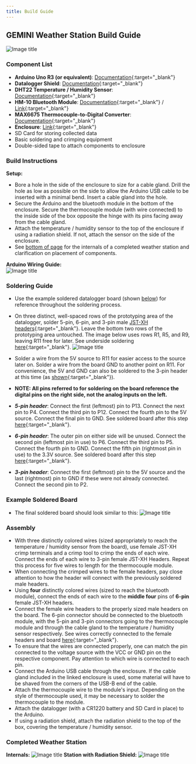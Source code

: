 ```yaml
---
title: Build Guide
---
```


## **GEMINI Weather Station Build Guide**

![Image title](imgs/weatherStation.png)
### Component List
- **Arduino Uno R3 (or equivalent)**: [Documentation](https://docs.arduino.cc/hardware/uno-rev3/){:target="_blank"}
- **Datalogger Shield**: [Documentation](https://learn.adafruit.com/adafruit-data-logger-shield/overview){:target="_blank"}
- **DHT22 Temperature / Humidity Sensor**: [Documentation](https://www.sparkfun.com/datasheets/Sensors/Temperature/DHT22.pdf){:target="_blank"}
- **HM-10 Bluetooth Module**: [Documentation](https://people.ece.cornell.edu/land/courses/ece4760/PIC32/uart/HM10/DSD%20TECH%20HM-10%20datasheet.pdf){:target="_blank"} / [Link](https://www.deshide.com/product-details.html?pid=344835&_t=1665209850){:target="_blank"}
- **MAX6675 Thermocouple-to-Digital Converter**: [Documentation](https://www.analog.com/media/en/technical-documentation/data-sheets/max6675.pdf){:target="_blank"}
- **Enclosure**: [Link](https://www.amazon.com/Laisomeke-Waterproof-Junction-Enclosure-Electrical/dp/B0BR5DY1VG?th=1){:target="_blank"}
- SD Card for storing collected data
- Basic soldering and crimping equipment
- Double-sided tape to attach components to enclosure

### Build Instructions

**Setup:**

- Bore a hole in the side of the enclosure to size for a cable gland. Drill the hole as low as possible on the side to allow the Arduino USB cable to be inserted with a minimal bend. Insert a cable gland into the hole. 
- Secure the Arduino and the bluetooth module in the bottom of the enclosure. Secure the thermocouple module (with wire connected) to the inside side of the box opposite the hinge with its pins facing away from the cable gland.  
- Attach the temperature / humidity sensor to the top of the enclosure if using a radiation shield. If not, attach the sensor on the side of the enclosure.  
- See [bottom of page](#completed-weather-station) for the internals of a completed weather station and clarification on placement of components.

**Arduino Wiring Guide:**   
![Image title](imgs/weatherStationDiagram.png)

### Soldering Guide
- Use the example soldered datalogger board (shown [below](#example-soldered-board)) for reference throughout the soldering process.
- On three distinct, well-spaced rows of the prototyping area of the datalogger, solder 5-pin, 6-pin, and 3-pin male [JST-XH headers](https://www.amazon.com/GeeBat-460pcs-Connector-Housing-Adapter/dp/B01MCZE2HM){:target="_blank"}. Leave the bottom two rows of the prototyping area untouched. The image below uses rows R1, R5, and R9, leaving R11 free for later. See underside soldering [here](imgs/wsSolderGuide1.jpg){:target="_blank"}.
![Image title](imgs/dataloggerTop.jpg)
- Solder a wire from the 5V source to R11 for easier access to the source later on. Solder a wire from the board GND to another point on R11. For convenience, the 5V and GND can also be soldered to the 3-pin header at this time (as [shown](imgs/wsSolderGuide2.jpeg){:target="_blank"}).
- **NOTE: All pins referred to for soldering on the board reference the digital pins on the right side, not the analog inputs on the left.**  

- ***5-pin header***: Connect the first (leftmost) pin to P13. Connect the next pin to P4. Connect the third pin to P12. Connect the fourth pin to the 5V source. Connect the final pin to GND. See soldered board after this step [here](imgs/wsSolderGuide3.jpeg){:target="_blank"}.
- ***6-pin header***: The outer pin on either side will be unused. Connect the second pin (leftmost pin in use) to P6. Connect the third pin to P5. Connect the fourth pin to GND. Connect the fifth pin (rightmost pin in use) to the 3.3V source. See soldered board after this step [here](imgs/wsSolderGuide4.jpeg){:target="_blank"}.
- ***3-pin header***: Connect the first (leftmost) pin to the 5V source and the last (rightmost) pin to GND if these were not already connected. Connect the second pin to P2.  
### Example Soldered Board
- The final soldered board should look similar to this:
![Image title](imgs/dataloggerBottom.jpg)

### Assembly
- With three distinctly colored wires (sized appropriately to reach the temperature / humidity sensor from the board), use female JST-XH crimp terminals and a crimp tool to crimp the ends of each wire. Connect the ends of each wire to 3-pin female JST-XH Headers. Repeat this process for five wires to length for the thermocouple module.  
- When connecting the crimped wires to the female headers, pay close attention to how the header will connect with the previously soldered male headers. 
- Using **four** distinctly colored wires (sized to reach the bluetooth module), connect the ends of each wire to the **middle four** pins of **6-pin** female JST-XH headers.  
- Connect the female wire headers to the properly sized male headers on the board. The 6-pin connector should be connected to the bluetooth module, with the 5-pin and 3-pin connectors going to the thermocouple module and through the cable gland to the temperature / humidity sensor respectively. See wires correctly connected to the female headers and board [here](imgs/dataloggerWires.jpeg){:target="_blank"}.
- To ensure that the wires are connected properly, one can match the pin connected to the voltage source with the VCC or GND pin on the respective component. Pay attention to which wire is connected to each pin. 
- Connect the Arduino USB cable through the enclosure. If the cable gland included in the linked enclosure is used, some material will have to be shaved from the corners of the USB-B end of the cable.  
- Attach the thermocouple wire to the module's input. Depending on the style of thermocouple used, it may be necessary to solder the thermocouple to the module. 
- Attach the datalogger (with a CR1220 battery and SD Card in place) to the Arduino.  
- If using a radiation shield, attach the radiation shield to the top of the box, covering the temperature / humidity sensor.
### Completed Weather Station
**Internals:**
![Image title](imgs/internals.jpg)
**Station with Radiation Shield:**
![Image title](imgs/completed_station.jpg)




